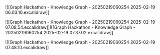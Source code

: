 ![[Graph Hackathon - Knowledge Graph - 20250219060254 2025-02-19 06.03.10.excalidraw]]

![[Graph Hackathon - Knowledge Graph - 20250219060254 2025-02-19 07.08.54.excalidraw]]![[Graph Hackathon - Knowledge Graph - 20250219060254 2025-02-19 07.37.02.excalidraw]]

![[Graph Hackathon - Knowledge Graph - 20250219060254 2025-02-19 07.48.10.excalidraw]]

